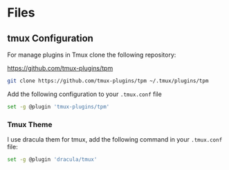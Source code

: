 # Files

## tmux Configuration

For manage plugins in Tmux clone the following repository:

https://github.com/tmux-plugins/tpm

```bash
git clone https://github.com/tmux-plugins/tpm ~/.tmux/plugins/tpm
```

Add the following configuration to your `.tmux.conf` file

```zsh
set -g @plugin 'tmux-plugins/tpm'
```

### Tmux Theme

I use dracula them for tmux, add the following command in your `.tmux.conf` file:

```bash
set -g @plugin 'dracula/tmux'
```
